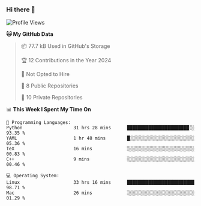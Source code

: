 ### Hi there 👋

<!--
**huayuan4396/huayuan4396** is a ✨ _special_ ✨ repository because its `README.md` (this file) appears on your GitHub profile.

Here are some ideas to get you started:

- 🔭 I’m currently working on ...
- 🌱 I’m currently learning ...
- 👯 I’m looking to collaborate on ...
- 🤔 I’m looking for help with ...
- 💬 Ask me about ...
- 📫 How to reach me: ...
- 😄 Pronouns: ...
- ⚡ Fun fact: ...
-->

<!--START_SECTION:waka-->
![Profile Views](http://img.shields.io/badge/Profile%20Views-1-blue)

**🐱 My GitHub Data** 

> 📦 77.7 kB Used in GitHub's Storage 
 > 
> 🏆 12 Contributions in the Year 2024
 > 
> 🚫 Not Opted to Hire
 > 
> 📜 8 Public Repositories 
 > 
> 🔑 10 Private Repositories 
 > 
📊 **This Week I Spent My Time On** 

```text
💬 Programming Languages: 
Python                   31 hrs 28 mins      ███████████████████████░░   93.35 % 
YAML                     1 hr 48 mins        █░░░░░░░░░░░░░░░░░░░░░░░░   05.36 % 
TeX                      16 mins             ░░░░░░░░░░░░░░░░░░░░░░░░░   00.83 % 
C++                      9 mins              ░░░░░░░░░░░░░░░░░░░░░░░░░   00.46 % 

💻 Operating System: 
Linux                    33 hrs 16 mins      █████████████████████████   98.71 % 
Mac                      26 mins             ░░░░░░░░░░░░░░░░░░░░░░░░░   01.29 % 
```


<!--END_SECTION:waka-->
